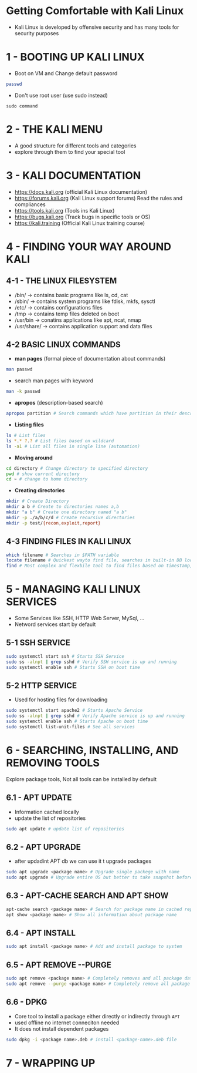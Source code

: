 # Getting Comfortable with Kali Linux
+ Kali Linux is developed by offensive security and has many tools for security purposes


# 1 - BOOTING UP KALI LINUX
+ Boot on VM and Change default password

```bash
passwd
```
+ Don't use root user (use sudo instead)

```
sudo command
```

# 2 - THE KALI MENU
+ A good structure for different tools and categories
+ explore through them to find your special tool

# 3 - KALI DOCUMENTATION
+ https://docs.kali.org (official Kali Linux documentation)
+ https://forums.kali.org (Kali Linux support forums) Read the rules and compliances
+ https://tools.kali.org (Tools ins Kali Linux)
+ https://bugs.kali.org (Track bugs in specific tools or OS)
+ https://kali.training (Official Kali Linux training course)


# 4 - FINDING YOUR WAY AROUND KALI

## 4-1 - THE LINUX FILESYSTEM
+ /bin/ -> contains basic programs like ls, cd, cat
+ /sbin/ -> contains system programs like fdisk, mkfs, sysctl
+ /etc/ -> contains configurations files
+ /tmp -> contains temp files deleted on boot
+ /usr/bin -> conatins applications like apt, ncat, nmap
+ /usr/share/ -> contains application support and data files


## 4-2 BASIC LINUX COMMANDS
+ **man pages** (formal piece of documentation about commands)

```bash
man passwd
```

+ search man pages with keyword

```bash
man -k passwd 
```

+ **apropos** (description-based search)

```bash
apropos partition # Search commands which have partition in their description
```

+ **Listing files**

```bash
ls # List files
ls *.* ?.? # List files based on wildcard
ls -a1 # List all files in single line (automation)
```


+ **Moving around**

```bash
cd directory # Change directory to specified directory
pwd # show current directory
cd ~ # change to home directory
```

+ **Creating directories**

```bash
mkdir # Create Directory
mkdir a b # Create to directories names a,b
mkdir "a b" # Create one directory named "a b"
mkdir -p ./a/b/c/d # Create recursive directories
mkdir -p test/{recon,exploit,report}
```

## 4-3 FINDING FILES IN KALI LINUX
```bash
which filename # Searches in $PATH variable
locate filename # Quickest wayto find file, searches in built-in DB locate.db, updatebd command updates it
find # Most complex and flexbile tool to find files based on timestamp,name,permission,...
```

# 5 - MANAGING KALI LINUX SERVICES
+ Some Services like SSH, HTTP Web Server, MySql, ...
+ Netword services start by default

## 5-1 SSH SERVICE
```bash
sudo systemctl start ssh # Starts SSH Service
sudo ss -alnpt | grep sshd # Verify SSH service is up and running
sudo systemctl enable ssh # Starts SSH on boot time
```

## 5-2 HTTP SERVICE
+ Used for hosting files for downloading

```bash
sudo systemctl start apache2 # Starts Apache Service
sudo ss -alnpt | grep sshd # Verify Apache service is up and running
sudo systemctl enable ssh # Starts Apache on boot time
sudo systemctl list-unit-files # See all services
```

# 6 - SEARCHING, INSTALLING, AND REMOVING TOOLS
Explore package tools, Not all tools can be installed by default

## 6.1 - APT UPDATE
+ Information cached locally
+ update the list of repositories

```bash
sudo apt update # update list of repositories
```

## 6.2 - APT UPGRADE
+ after updadint APT db we can use it t upgrade packages

```bash
sudo apt upgrade <package name> # Upgrade single packege with name
sudo apt upgrade # Upgrade entire OS but better to take snapshot before upgrading
```

## 6.3 - APT-CACHE SEARCH AND APT SHOW
```bash
apt-cache search <package name> # Search for package name in cached repositories based on name and description
apt show <package name> # Show all information about package name
```

## 6.4 - APT INSTALL
```bash
sudo apt install <package name> # Add and install package to system
```

## 6.5 - APT REMOVE --PURGE
```bash
sudo apt remove <package name> # Completely removes and all package data but leaves config files
sudo apt remove --purge <package name> # Completely remove all package data including config files
```

## 6.6 - DPKG
+ Core tool to install a package either directly or indirectly through `APT`
+ used offline no internet conneciton needed
+ It does not install dependent packages

```bash
sudo dpkg -i <package name>.deb # install <package-name>.deb file 
```

# 7 -  WRAPPING UP
